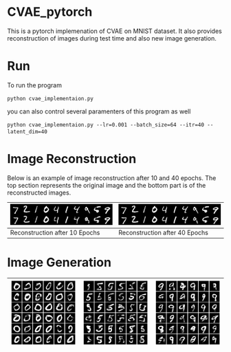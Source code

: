 # CVAE_pytorch

This is a pytorch implemenation of CVAE on MNIST dataset. 
It also provides reconstruction of images during test time and also new image generation.

# Run
To run the program 
```
python cvae_implementaion.py
```
you can also control several paramenters of this program as well 

```
python cvae_implementaion.py --lr=0.001 --batch_size=64 --itr=40 --latent_dim=40
```

# Image Reconstruction

Below is an example of image reconstruction after 10 and 40 epochs. The top section represents the original
image and the bottom part is of the reconstructed images.

| ![](resources/reconstruction_10.png) | ![](resources/reconstruction_40.png) |
|--------------------------------------|--------------------------------------|
|Reconstruction after 10 Epochs        |Reconstruction after 40 Epochs        |

# Image Generation

| ![](resources/Generated_0_.png) | ![](resources/Generated_5_.png) |![](resources/Generated_9_.png) |
|--------------------------------------|--------------------------------------|--------------------------------------|
